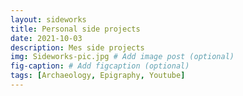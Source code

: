 ```yaml
---
layout: sideworks
title: Personal side projects
date: 2021-10-03
description: Mes side projects
img: Sideworks-pic.jpg # Add image post (optional)
fig-caption: # Add figcaption (optional)
tags: [Archaeology, Epigraphy, Youtube]
---
```


